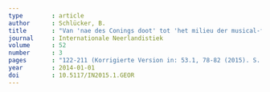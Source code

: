```yaml
---
type        : article   
author      : Schlücker, B.
title       : "Van 'nae des Conings doot' tot 'het milieu der musical-fanaten'. De ontwikkeling van de genitief in het Nederlands en in het Duits. RECENSIE van Scott (2014), The Genitive Case in Dutch and German. A Study of Morphosyntactic Change in Codified Languages"
journal     : Internationale Neerlandistiek
volume      : 52
number      : 3
pages       : "122-211 (Korrigierte Version in: 53.1, 78-82 (2015). S. 273-277)"
year        : 2014-01-01
doi         : 10.5117/IN2015.1.GEOR
---
```


